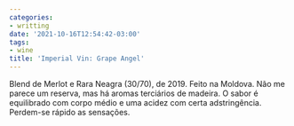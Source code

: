 ```yaml
---
categories:
- writting
date: '2021-10-16T12:54:42-03:00'
tags:
- wine
title: 'Imperial Vin: Grape Angel'
---
```


Blend de Merlot e Rara Neagra (30/70), de 2019. Feito na Moldova. Não me parece um reserva, mas há aromas terciários de madeira. O sabor é equilibrado com corpo médio e uma acidez com certa adstringência. Perdem-se rápido as sensações.

